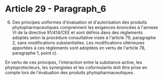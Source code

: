 # Article 29 - Paragraph_6

6. Des principes uniformes d'évaluation et d'autorisation des produits phytopharmaceutiques comprennent les exigences énoncées à l'annexe VI de la directive 91/414/CEE et sont définis dans des règlements adoptés selon la procédure consultative visée à l'article 79, paragraphe 2, sans modifications substantielles. Les modifications ultérieures apportées à ces règlements sont adoptées en vertu de l'article 78, paragraphe 1, point c).

En vertu de ces principes, l'interaction entre la substance active, les phytoprotecteurs, les synergistes et les coformulants doit être prise en compte lors de l'évaluation des produits phytopharmaceutiques.
